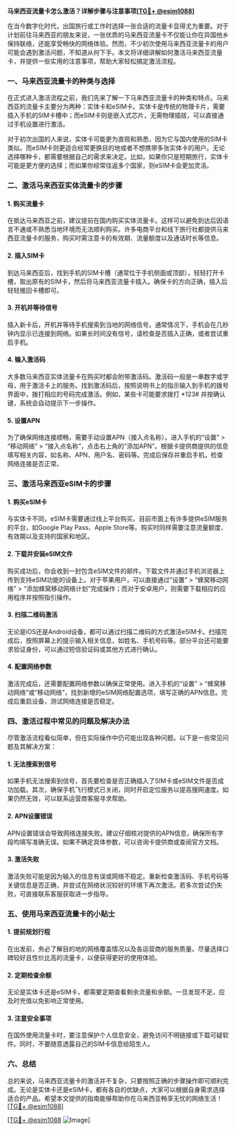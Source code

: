 **马来西亚流量卡怎么激活？详解步骤与注意事项[[TG💪+ @esim1088](https://t.me/s/esim1088)]**

在当今数字化时代，出国旅行或工作时选择一张合适的流量卡显得尤为重要。对于计划前往马来西亚的朋友来说，一张优质的马来西亚流量卡不仅能让你在异国他乡保持联络，还能享受畅快的网络体验。然而，不少初次使用马来西亚流量卡的用户可能会遇到激活问题，不知道从何下手。本文将详细讲解如何激活马来西亚流量卡，并提供一些实用的注意事项，帮助大家轻松搞定激活流程。

### 一、马来西亚流量卡的种类与选择

在正式进入激活流程之前，我们先来了解一下马来西亚流量卡的种类和特点。马来西亚的流量卡主要分为两种：实体卡和eSIM卡。实体卡是传统的物理卡片，需要插入手机的SIM卡槽中；而eSIM卡则是嵌入式芯片，无需物理插拔，可以直接通过手机设置进行激活。

对于初次出国的人来说，实体卡可能更为直观和熟悉，因为它与国内使用的SIM卡类似。而eSIM卡则更适合经常更换目的地或者不想携带多张实体卡的用户。无论选择哪种卡，都需要根据自己的需求来决定。比如，如果你只是短期旅行，实体卡可能是更方便的选择；而如果你经常往返多个国家，则eSIM卡会更加灵活。

### 二、激活马来西亚实体流量卡的步骤

#### 1. 购买流量卡
在抵达马来西亚之前，建议提前在国内购买实体流量卡。这样可以避免到达后因语言不通或不熟悉当地环境而无法顺利购买。许多电商平台和线下旅行社都提供马来西亚流量卡的服务，购买时需注意卡的有效期、流量额度以及通话时长等信息。

#### 2. 插入SIM卡
到达马来西亚后，找到手机的SIM卡槽（通常位于手机侧面或顶部），轻轻打开卡槽，取出原有的SIM卡，然后将马来西亚流量卡插入。确保卡的方向正确，插入后轻轻推回卡槽即可。

#### 3. 开机并等待信号
插入新卡后，开机并等待手机搜索到当地的网络信号。通常情况下，手机会在几秒钟内显示已连接到网络。如果长时间没有信号，请检查是否插入正确，或者尝试重启手机。

#### 4. 输入激活码
大多数马来西亚实体流量卡在购买时都会附带激活码。激活码一般是一串数字或字母，用于激活卡上的服务。找到激活码后，按照说明书上的指示输入到手机的拨号界面中，拨打相应的号码完成激活。例如，某些卡可能要求拨打 *123# 并按确认键，系统会自动提示下一步操作。

#### 5. 设置APN
为了确保网络连接顺畅，需要手动设置APN（接入点名称）。进入手机的“设置” > “移动网络” > “接入点名称”，点击右上角的“添加APN”。根据卡提供商提供的信息填写相关内容，如名称、APN、用户名、密码等。完成后保存并重启手机，检查网络连接是否正常。

### 三、激活马来西亚eSIM卡的步骤

#### 1. 购买eSIM卡
与实体卡不同，eSIM卡需要通过线上平台购买。目前市面上有许多提供eSIM服务的平台，如Google Play Pass、Apple Store等。购买时同样需要注意流量额度、有效期以及支持的国家和地区。

#### 2. 下载并安装eSIM文件
购买成功后，你会收到一封包含eSIM文件的邮件。下载文件并通过手机浏览器上传到支持eSIM功能的设备上。对于苹果用户，可以直接通过“设置” > “蜂窝移动网络” > “添加蜂窝移动网络计划”完成操作；而对于安卓用户，则需要下载相应的应用程序并按照指引操作。

#### 3. 扫描二维码激活
无论是iOS还是Android设备，都可以通过扫描二维码的方式激活eSIM卡。扫描完成后，按照屏幕上的提示输入相关信息，如姓名、手机号码等。部分平台还可能要求验证身份，可以通过短信验证码或其他方式进行确认。

#### 4. 配置网络参数
激活完成后，还需要配置网络参数以确保正常使用。进入手机的“设置” > “蜂窝移动网络”或“移动网络”，找到新增的eSIM网络配置选项，填写正确的APN信息。完成后重启设备，测试网络连接是否稳定。

### 四、激活过程中常见的问题及解决办法

尽管激活流程看似简单，但在实际操作中仍可能出现各种问题。以下是一些常见问题及其解决方案：

#### 1. 无法搜索到信号
如果手机无法搜索到信号，首先要检查是否正确插入了SIM卡或eSIM文件是否成功加载。其次，确保手机飞行模式已关闭，同时开启定位服务以提高搜网速度。如果仍然无效，可以联系运营商客服寻求帮助。

#### 2. APN设置错误
APN设置错误会导致网络连接失败。建议仔细核对提供的APN信息，确保所有字段均填写准确无误。如果不确定具体参数，可以咨询卡提供商或查阅官方文档。

#### 3. 激活失败
激活失败可能是因为输入的信息有误或网络不稳定。重新检查激活码、手机号码等关键信息是否正确，并尝试在网络状况较好的环境下再次激活。若多次尝试仍失败，可直接联系客服获取进一步指导。

### 五、使用马来西亚流量卡的小贴士

#### 1. 提前规划行程
在出发前，务必了解目的地的网络覆盖情况以及各运营商的服务质量。尽量选择口碑较好且性价比高的流量卡，以便获得更好的使用体验。

#### 2. 定期检查余额
无论是实体卡还是eSIM卡，都需要定期查看剩余流量和余额。一旦发现不足，应及时充值以免影响正常使用。

#### 3. 注意安全事项
在国外使用流量卡时，要注意保护个人信息安全，避免访问不明链接或下载可疑软件。同时，不要随意透露自己的SIM卡信息给陌生人。

### 六、总结

总的来说，马来西亚流量卡的激活并不复杂，只要按照正确的步骤操作即可顺利完成。无论是实体卡还是eSIM卡，都有各自的优缺点，大家可以根据自身需求选择适合的产品。希望本文提供的指南能够帮助你在马来西亚畅享无忧的网络生活！[[TG💪+ @esim1088](https://t.me/s/esim1088)]

[[TG💪+ @esim1088](https://t.me/s/esim1088) ![Image](https://i.postimg.cc/4NQfJmqS/Snipaste-2025-05-13-00-14-12.png)]